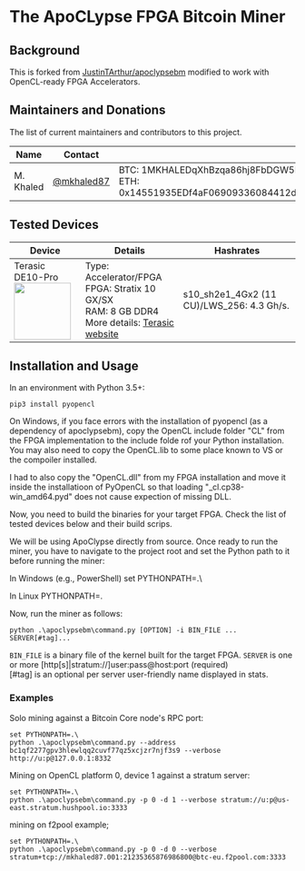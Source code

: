 # The ApoCLypse FPGA Bitcoin Miner

## Background
This is forked from [JustinTArthur/apoclypsebm](https://github.com/JustinTArthur/apoclypsebm) modified to work with OpenCL-ready FPGA Accelerators.

## Maintainers and Donations

The list of current maintainers and contributors to this project.

| Name                  | Contact                   |                                                              |
| --------------------- | ------------------------- | ------------------------------------------------------------ |
| M. Khaled     | [@mkhaled87](https://github.com/mkhaled87)     | BTC: 1MKHALEDqXhBzqa86hj8FbDGW5HvDdA5Tq,<br />ETH: 0x14551935EDf4aF06909336084412dd805aE14b26|


## Tested Devices
| Device                | Details                                                       | Hashrates                           |
| --------------------- | ------------------------------------------------------------- | ----------------------------------- |
| Terasic DE10-Pro<br /><img src="https://www.terasic.com.tw/attachment/archive/1144/image/RevB_45.jpg" width="100">| Type: Accelerator/FPGA<br />FPGA: Stratix 10 GX/SX<br />RAM: 8 GB DDR4<br />More details: [Terasic website](https://www.terasic.com.tw/cgi-bin/page/archive.pl?Language=English&CategoryNo=13&No=1144&PartNo=1) | s10_sh2e1_4Gx2 (11 CU)/LWS_256: 4.3 Gh/s. |

## Installation and Usage
In an environment with Python 3.5+:

    pip3 install pyopencl
    
On Windows, if you face errors with the installation of pyopencl (as a dependency of apoclypsebm), copy the OpenCL include folder "CL\" from the FPGA implementation to the include folde rof your Python installation. You may also need to copy the OpenCL.lib to some place known to VS or the compoiler installed.

I had to also copy the "OpenCL.dll" from my FPGA installation and move it inside the installatioon of PyOpenCL so that loading "_cl.cp38-win_amd64.pyd" does not cause expection of missing DLL.

Now, you need to build the binaries for your target FPGA. Check the list of tested devices below and their build scrips.

We will be using ApoClypse directly from source. Once ready to run the miner, you have to navigate to the project root and set the Python path to it before running the miner:

In Windows (e.g., PowerShell)
    set PYTHONPATH=.\

In Linux
    PYTHONPATH=.

Now, run the miner as follows:

    python .\apoclypsebm\command.py [OPTION] -i BIN_FILE ... SERVER[#tag]...

`BIN_FILE` is a binary file of the kernel built for the target FPGA.
`SERVER` is one or more [http[s]|stratum://]user:pass@host:port (required)  
[#tag] is an optional per server user-friendly name displayed in stats.


### Examples
Solo mining against a Bitcoin Core node's RPC port:

    set PYTHONPATH=.\
    python .\apoclypsebm\command.py --address bc1qf2277gpv3hlewlqq2cuvf77qz5xcjzr7njf3s9 --verbose http://u:p@127.0.0.1:8332

Mining on OpenCL platform 0, device 1 against a stratum server:

    set PYTHONPATH=.\
    python .\apoclypsebm\command.py -p 0 -d 1 --verbose stratum://u:p@us-east.stratum.hushpool.io:3333
    
mining on f2pool example;

    set PYTHONPATH=.\
    python .\apoclypsebm\command.py -p 0 -d 0 --verbose stratum+tcp://mkhaled87.001:21235365876986800@btc-eu.f2pool.com:3333
